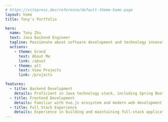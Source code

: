 ```yaml
---
# https://vitepress.dev/reference/default-theme-home-page
layout: home
title: Tony's Portfolio

hero:
  name: Tony Zhu
  text: Java Backend Engineer
  tagline: Passionate about software development and technology innovation
  actions:
    - theme: brand
      text: About Me
      link: /about
    - theme: alt
      text: View Projects
      link: /projects

features:
  - title: Backend Development
    details: Proficient in Java technology stack, including Spring Boot, MySQL, PostgreSQL, and other modern backend technologies.
  - title: Frontend Development
    details: Familiar with Vue.js ecosystem and modern web development practices.
  - title: Full Stack Experience
    details: Experience in building and maintaining full-stack applications with a focus on scalability and performance.
---
```


<Profile />

